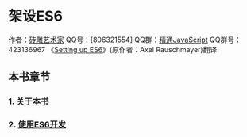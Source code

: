 # 架设ES6 

作者：[砖雕艺术家](http://wpa.qq.com/msgrd?v=3&uin=806321554&site=qq&menu=yes) 
QQ号：[806321554] 
QQ群：[精通JavaScript](http://shang.qq.com/wpa/qunwpa?idkey=226270a3946e49c5f321887c845c4328da8b4cf8ca966e17f1dba921a3a5f98c) 
QQ群号：423136967 
《[Setting up ES6](https://leanpub.com/setting-up-es6/read)》(原作者：Axel Rauschmayer)翻译 

## 本书章节 

### 1. [关于本书](https://brickcarvingartist.github.io/Setting-up-ES6/1.%E5%85%B3%E4%BA%8E%E6%9C%AC%E4%B9%A6) 

### 2. [使用ES6开发](https://brickcarvingartist.github.io/Setting-up-ES6/2.%E4%BD%BF%E7%94%A8ES6%E5%BC%80%E5%8F%91) 
